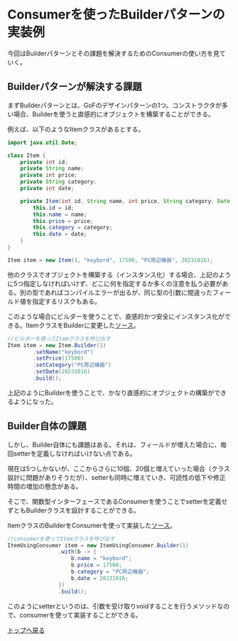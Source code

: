 # Consumerを使ったBuilderパターンの実装例

今回はBuilderパターンとその課題を解決するためのConsumerの使い方を見ていく。

## Builderパターンが解決する課題
まずBuilderパターンとは、GoFのデザインパターンの1つ。コンストラクタが多い場合、Builderを使うと直感的にオブジェクトを構築することができる。

例えば、以下のようなItemクラスがあるとする。

```java
import java.util.Date;

class Item {
    private int id;
    private String name;
    private int price;
    private String category;
    private int date;

    private Item(int id, String name, int price, String category, Date date) {
        this.id = id;
        this.name = name;
        this.price = price;
        this.category = category; 
        this.date = date; 
    }
}
```
```java
Item item = new Item(1, "keybord", 17500, "PC周辺機器", 20231016);
```
他のクラスでオブジェクトを構築する（インスタンス化）する場合、上記のように5つ指定しなければいけず、どこに何を指定するか多くの注意を払う必要がある。別の型であればコンパイルエラーが出るが、同じ型の引数に間違ったフィールド値を指定するリスクもある。

このような場合にビルダーを使うことで、直感的かつ安全にインスタンス化ができる。ItemクラスをBuilderに変更した[ソース](Item.java)。

```java
//ビルダーを使ってItemクラスを呼び出す
Item item = new Item.Builder(1)
        .setName("keybord")
        .setPrice(17500)
        .setCategory("PC周辺機器")
        .setDate(20231016)
        .build();
```

上記のようにBuilderを使うことで、かなり直感的にオブジェクトの構築ができるようになった。

## Builder自体の課題

しかし、Builder自体にも課題はある。それは、フィールドが増えた場合に、毎回setterを定義しなければいけない点である。

現在は5つしかないが、ここからさらに10個、20個と増えていった場合（クラス設計に問題がありそうだが）、setterも同時に増えていき、可読性の低下や修正時間の増加の懸念がある。

そこで、関数型インターフェースであるConsumerを使うことでsetterを定義せずともBuilderクラスを設計することができる。

ItemクラスのBuilderをConsumerを使って実装した[ソース](ItemUsingConsumer.java)。

```java
//consumerを使ってItemクラスを呼び出す
ItemUsingConsumer item = new ItemUsingConsumer.Builder(1)
                .with(b -> {
                    b.name = "keybord";
                    b.price = 17500;
                    b.category = "PC周辺機器";
                    b.date = 20231016;
                })
                .build();
```

このようにsetterというのは、引数を受け取りvoidすることを行うメソッドなので、consumerを使って実装することができる。

[トップへ戻る](../../../../../../../README.md)